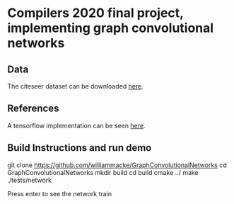 # Compilers 2020 final project, implementing graph convolutional networks

## Data
The citeseer dataset can be downloaded [here](http://www.cs.umd.edu/~sen/lbc-proj/LBC.html).

## References
A tensorflow implementation can be seen [here](https://github.com/tkipf/gcn).

## Build Instructions and run demo

git clone https://github.com/williammacke/GraphConvolutionalNetworks
cd GraphConvolutionalNetworks
mkdir build
cd build
cmake ../
make
./tests/network

Press enter to see the network train
